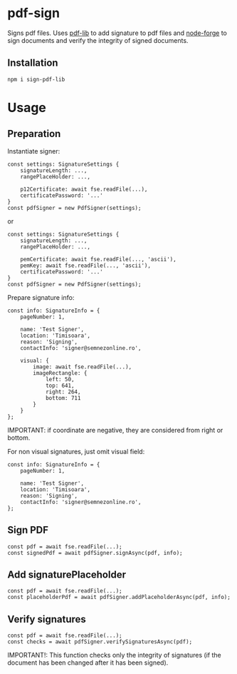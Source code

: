# pdf-sign

Signs pdf files. Uses [pdf-lib](https://www.npmjs.com/package/pdf-lib) to add signature to pdf files and [node-forge](https://www.npmjs.com/package/node-forge) to sign documents and verify the integrity of signed documents. 

## Installation
```
npm i sign-pdf-lib
```

# Usage
## Preparation

Instantiate signer:
```
const settings: SignatureSettings {
    signatureLength: ...,
    rangePlaceHolder: ...,

    p12Certificate: await fse.readFile(...),
    certificatePassword: '...'
}
const pdfSigner = new PdfSigner(settings);
```
or
```
const settings: SignatureSettings {
    signatureLength: ...,
    rangePlaceHolder: ...,

    pemCertificate: await fse.readFile(..., 'ascii'),
    pemKey: await fse.readFile(..., 'ascii'),
    certificatePassword: '...'
}
const pdfSigner = new PdfSigner(settings);
```
Prepare signature info:
```
const info: SignatureInfo = {
    pageNumber: 1,

    name: 'Test Signer',
    location: 'Timisoara',
    reason: 'Signing',
    contactInfo: 'signer@semnezonline.ro',

    visual: {
        image: await fse.readFile(...),
        imageRectangle: { 
            left: 50, 
            top: 641, 
            right: 264, 
            bottom: 711
        }
    }
};
```
IMPORTANT: if coordinate are negative, they are considered from right or bottom.

For non visual signatures, just omit visual field:
```
const info: SignatureInfo = {
    pageNumber: 1,

    name: 'Test Signer',
    location: 'Timisoara',
    reason: 'Signing',
    contactInfo: 'signer@semnezonline.ro',
};
```

## Sign PDF
```
const pdf = await fse.readFile(...); 
const signedPdf = await pdfSigner.signAsync(pdf, info);
```
          
## Add signaturePlaceholder
```
const pdf = await fse.readFile(...); 
const placeholderPdf = await pdfSigner.addPlaceholderAsync(pdf, info);
```

## Verify signatures
```
const pdf = await fse.readFile(...); 
const checks = await pdfSigner.verifySignaturesAsync(pdf);
```
IMPORTANT!: This function checks only the integrity of signatures (if the document has been changed after it has been signed).
